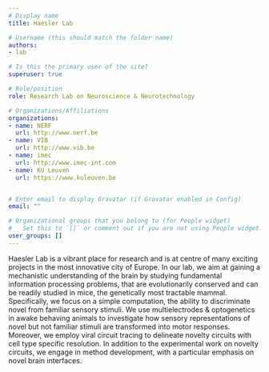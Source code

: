 ```yaml
---
# Display name
title: Haesler Lab

# Username (this should match the folder name)
authors:
- lab

# Is this the primary user of the site?
superuser: true

# Role/position
role: Research Lab on Neuroscience & Neurotechnology

# Organizations/Affiliations
organizations:
- name: NERF
  url: http://www.nerf.be
- name: VIB 
  url: http://www.vib.be
- name: imec
  url: http://www.imec-int.com
- name: KU Leuven
  url: https://www.kuleuven.be


# Enter email to display Gravatar (if Gravatar enabled in Config)
email: ""

# Organizational groups that you belong to (for People widget)
#   Set this to `[]` or comment out if you are not using People widget.
user_groups: []
---
```


Haesler Lab is a vibrant place for research and is at centre of many exciting projects in the most innovative city of Europe. In our lab, we aim at gaining a mechanistic understanding of the brain by studying fundamental information processing problems, that are evolutionarily conserved and can be readily studied in mice, the genetically most tractable mammal. Specifically, we focus on a simple computation, the ability to discriminate novel from familiar sensory stimuli. We use multielectrodes & optogenetics in awake behaving animals to investigate how sensory representations of novel but not familiar stimuli are transformed into motor responses. Moreover, we employ viral circuit tracing to delineate novelty circuits with cell type specific resolution. In addition to the experimental work on novelty circuits, we engage in method development, with a particular emphasis on novel brain interfaces.